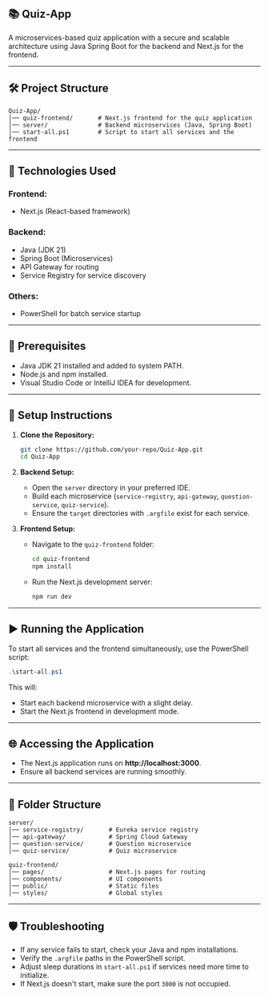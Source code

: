 ## 📚 **Quiz-App**

A microservices-based quiz application with a secure and scalable architecture using Java Spring Boot for the backend and Next.js for the frontend.

---

## 🛠️ **Project Structure**
```
Quiz-App/
│── quiz-frontend/       # Next.js frontend for the quiz application
│── server/              # Backend microservices (Java, Spring Boot)
│── start-all.ps1        # Script to start all services and the frontend
```

---

## 🚀 **Technologies Used**
### **Frontend:** 
- Next.js (React-based framework)
  
### **Backend:**
- Java (JDK 21)
- Spring Boot (Microservices)
- API Gateway for routing
- Service Registry for service discovery

### **Others:**
- PowerShell for batch service startup

---

## 🔧 **Prerequisites**
- Java JDK 21 installed and added to system PATH.
- Node.js and npm installed.
- Visual Studio Code or IntelliJ IDEA for development.

---

## 📁 **Setup Instructions**

1. **Clone the Repository:**
   ```bash
   git clone https://github.com/your-repo/Quiz-App.git
   cd Quiz-App
   ```

2. **Backend Setup:**
   - Open the `server` directory in your preferred IDE.
   - Build each microservice (`service-registry`, `api-gateway`, `question-service`, `quiz-service`).
   - Ensure the `target` directories with `.argfile` exist for each service.

3. **Frontend Setup:**
   - Navigate to the `quiz-frontend` folder:
     ```bash
     cd quiz-frontend
     npm install
     ```
   - Run the Next.js development server:
     ```bash
     npm run dev
     ```

---

## ▶️ **Running the Application**
To start all services and the frontend simultaneously, use the PowerShell script:

```powershell
.\start-all.ps1
```
This will:
- Start each backend microservice with a slight delay.
- Start the Next.js frontend in development mode.

---

## 🌐 **Accessing the Application**
- The Next.js application runs on **http://localhost:3000**.
- Ensure all backend services are running smoothly.

---

## 📂 **Folder Structure**
```
server/
│── service-registry/       # Eureka service registry
│── api-gateway/            # Spring Cloud Gateway
│── question-service/       # Question microservice
│── quiz-service/           # Quiz microservice

quiz-frontend/
│── pages/                  # Next.js pages for routing
│── components/             # UI components
│── public/                 # Static files
│── styles/                 # Global styles
```

---

## 🛡️ **Troubleshooting**
- If any service fails to start, check your Java and npm installations.
- Verify the `.argfile` paths in the PowerShell script.
- Adjust sleep durations in `start-all.ps1` if services need more time to initialize.
- If Next.js doesn't start, make sure the port `3000` is not occupied.

